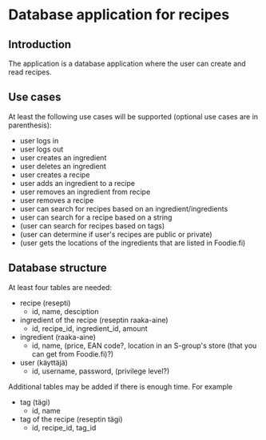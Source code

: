 # Database application for recipes

## Introduction

The application is a database application where the user can create and read recipes. 

## Use cases

At least the following use cases will be supported (optional use cases are in parenthesis):

- user logs in
- user logs out
- user creates an ingredient
- user deletes an ingredient
- user creates a recipe
- user adds an ingredient to a recipe
- user removes an ingredient from recipe
- user removes a recipe
- user can search for recipes based on an ingredient/ingredients
- user can search for a recipe based on a string
- (user can search for recipes based on tags)
- (user can determine if user's recipes are public or private)
- (user gets the locations of the ingredients that are listed in Foodie.fi)


## Database structure

At least four tables are needed:

- recipe (resepti)
  - id, name, desciption
- ingredient of the recipe (reseptin raaka-aine)
  - id, recipe_id, ingredient_id, amount
- ingredient (raaka-aine)
  - id, name, (price, EAN code?, location in an S-group's store (that you can get from Foodie.fi)?)
- user (käyttäjä) 
  - id, username, password, (privilege level?)

Additional tables may be added if there is enough time. For example

- tag (tägi)
  - id, name
- tag of the recipe (reseptin tägi)
  - id, recipe_id, tag_id


## 
